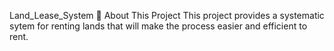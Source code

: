 Land_Lease_System
📌 About This Project
This project provides a systematic sytem for renting lands that will make the process easier and efficient to rent.
